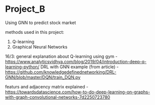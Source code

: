# Project_B
Using GNN to predict stock market

methods used in this project:
1. Q-learning
2. Graphical Neural Networks

16/3:
general explanation about Q-learning using gym - https://www.analyticsvidhya.com/blog/2019/04/introduction-deep-q-learning-python/
DRL with GNN example (from article) - https://github.com/knowledgedefinednetworking/DRL-GNN/blob/master/DQN/train_DQN.py

featurs and adjacency matrix explained - https://towardsdatascience.com/how-to-do-deep-learning-on-graphs-with-graph-convolutional-networks-7d2250723780
